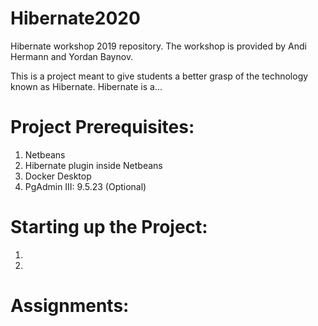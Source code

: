 # Hibernate2020

Hibernate workshop 2019 repository. The workshop is provided by Andi Hermann and Yordan Baynov.

This is a project meant to give students a better grasp of the technology known as Hibernate. Hibernate is a...

# Project Prerequisites:
1. Netbeans
2. Hibernate plugin inside Netbeans
3. Docker Desktop
4. PgAdmin III: 9.5.23 (Optional)


# Starting up the Project:
1.
2.


# Assignments:
